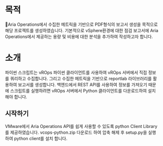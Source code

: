 # 목적
Aria Operations에서 수집한 메트릭을 기반으로 PDF형식의 보고서 생성을 목적으로 해당 프로젝트를 생성하였습니다.
기본적으로 vSphere환경에 대한 점검 보고서에 Aria Operations에서 제공하는 용량 및 비용에 대한 분석을 추가하여 작성하고자 합니다.

# 소개
파이썬 스크립트는 vROps 파이썬 클라이언트를 사용하여 vROps 서버에서 직접 정보를 쿼리하고 수집합니다. 그리고 수집한 메트릭을 기반으로 reportlab 라이브러리를 활용하여 보고서를 생성합니다.
백엔드에서 REST API를 사용하여 정보를 가져오기 때문에 스크립트를 실행하려면 vROps 서버에서 Python 클라이언트를 다운로드하여 설치해야 합니다.

## 시작하기
VMware에서 Aria Operations API를 쉽게 사용할 수 있도록 python Client Library를 제공하였습니다.
vcops-python.zip 다운로드 하여 압축 해제 후 setup.py을 실행하여 python client를 설치 합니다.



